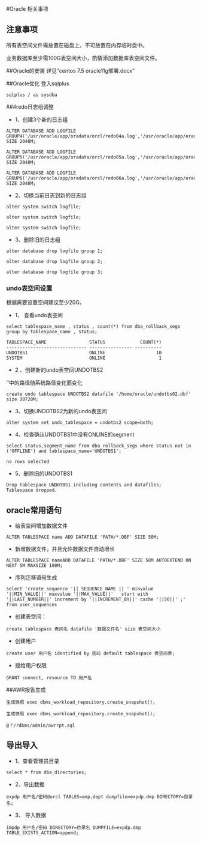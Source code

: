 #Oracle 相关事项

## 注意事项

所有表空间文件需放置在磁盘上，不可放置在内存临时盘中。

业务数据库至少需100G表空间大小，酌情添加数据库表空间文件。

##Oracle的安装
详见“centos 7.5 oracle11g部署.docx”

##Oracle优化
登入sqlplus
```
sqlplus / as sysdba
```

###redo日志组调整
- 1、创建3个新的日志组


```
ALTER DATABASE ADD LOGFILE GROUP4('/usr/oracle/app/oradata/orcl/redo04a.log','/usr/oracle/app/oradata/orcl/redo04b.log') SIZE 2048M;

ALTER DATABASE ADD LOGFILE GROUP5('/usr/oracle/app/oradata/orcl/redo05a.log','/usr/oracle/app/oradata/orcl/redo05b.log') SIZE 2048M;

ALTER DATABASE ADD LOGFILE GROUP6('/usr/oracle/app/oradata/orcl/redo06a.log','/usr/oracle/app/oradata/orcl/redo06b.log') SIZE 2048M;
 ```
- 2、切换当前日志到新的日志组

```
alter system switch logfile;

alter system switch logfile;

alter system switch logfile;

```
- 3、删除旧的日志组

```
alter database drop logfile group 1;

alter database drop logfile group 2;

alter database drop logfile group 3;
```

### undo表空间设置
根据需要设置空间建议至少20G。

- 1、 查看undo表空间

```
select tablespace_name , status , count(*) from dba_rollback_segs group by tablespace_name , status;

TABLESPACE_NAME                STATUS             COUNT(*)
------------------------------ ---------------- ----------
UNDOTBS1                       ONLINE                   10
SYSTEM                         ONLINE                    1
```
- 2 、创建新的undo表空间UNDOTBS2

‘’中的路径随系统路径变化而变化

```
create undo tablespace UNDOTBS2 datafile '/home/oracle/undotbs02.dbf' size 30720M;
```
- 3、切换UNDOTBS2为新的undo表空间

```
alter system set undo_tablespace = undotbs2 scope=both;
```
- 4、检查确认UNDOTBS1中没有ONLINE的segment

```
select status,segment_name from dba_rollback_segs where status not in ('OFFLINE') and tablespace_name='UNDOTBS1';

no rows selected
```
- 5、删除旧的UNDOTBS1

```
Drop tablespace UNDOTBS1 including contents and datafiles;
Tablespace dropped.
```
## oracle常用语句

- 给表空间增加数据文件

```
ALTER TABLESPACE name ADD DATAFILE 'PATH/*.DBF' SIZE 50M;
```
- 新增数据文件，并且允许数据文件自动增长

```
ALTER TABLESPACE nameADD DATAFILE 'PATH/*.DBF' SIZE 50M AUTOEXTEND ON NEXT 5M MAXSIZE 100M;
```
- 序列迁移语句生成

```
select 'create sequence '|| SEQUENCE_NAME || ' minvalue '||MIN_VALUE||' maxvalue '||MAX_VALUE||'   start with '||LAST_NUMBER||' increment by '||INCREMENT_BY||' cache '||50||' ;'    
from user_sequences
```
- 创建表空间：

```
create tablespace 表间名 datafile '数据文件名' size 表空间大小

```
- 创建用户

```
create user 用户名 identified by 密码 default tablespace 表空间表;
```
- 授给用户权限

```
GRANT connect, resource TO 用户名
```

##AWR报告生成

```
生成快照 exec dbms_workload_repository.create_snapshot();

生成快照 exec dbms_workload_repository.create_snapshot();

@？/rdbms/admin/awrrpt.sql
```

## 导出导入

- 1、查看管理员目录

```
select * from dba_directories;
```
- 2、导出数据
```
expdp 用户名/密码@orcl TABLES=emp,dept dumpfile=expdp.dmp DIRECTORY=目录名;
```
- 3、 导入数据

```
impdp 用户名/密码 DIRECTORY=目录名 DUMPFILE=expdp.dmp TABLE_EXISTS_ACTION=append;
```